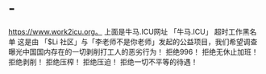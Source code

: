 # -
https://www.work2icu.org。
上面是牛马.ICU网址
「牛马.ICU」 超时工作黑名单 这是由 「$Li 社区」与「李老师不是你老师」发起的公益项目，我们希望调查曝光中国国内存在的一切剥削打工人的恶劣行为！      拒绝996！     拒绝无休止加班！     拒绝剥削！     拒绝压榨！     拒绝压迫！     拒绝一切不平等的待遇！
